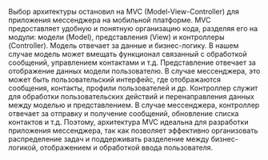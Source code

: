 Выбор архитектуры остановил на MVC (Model-View-Controller) для приложения мессенджера на мобильной платформе. 
MVC предоставляет удобную и понятную организацию кода, разделяя его на модули: модели (Model), представления (View) и контроллеры (Controller).
Модель отвечает за данные и бизнес-логику. В нашем случае модель может вмещать функционал связанный с обработкой сообщений, управлением контактами и т.д.
Представление отвечает за отображение данных модели пользователю. В случае мессенджера, это может быть пользовательский интерфейс, где отображаются сообщения, контакты, профили пользователей и др.
Контроллер служит для обработки пользовательских действий и перенаправления данных между моделью и представлением. В случае мессенджера, контроллер отвечает за отправку и получение сообщений, обновление списка контактов и т.д.
Поэтому, архитектура MVC идеальна для разработки приложения мессенджера, так как позволяет эффективно организовать распределение задач и поддерживать разделение между бизнес-логикой, отображением и обработкой ввода пользователя.
